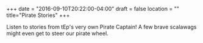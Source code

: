 +++
date = "2016-09-10T20:22:00-04:00"
draft = false
location = ""
title="Pirate Stories"
+++

Listen to stories from tEp's very own Pirate Captain! A few brave scalawags might even get to steer our pirate wheel.
